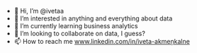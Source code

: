 - 👋 Hi, I’m @ivetaa
- 👀 I’m interested in anything and everything about data
- 🌱 I’m currently learning business analytics
- 💞️ I’m looking to collaborate on data, I guess?
- 📫 How to reach me www.linkedin.com/in/iveta-akmeņkalne

<!---
ivetaa/ivetaa is a ✨ special ✨ repository because its `README.md` (this file) appears on your GitHub profile.
You can click the Preview link to take a look at your changes.
--->
